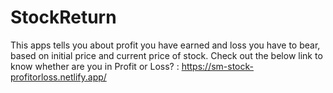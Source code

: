 # StockReturn

This apps tells you about profit you have earned and loss you have to bear, based on initial price and current price of stock. Check out the below link to know whether are you in Profit or Loss? : 
https://sm-stock-profitorloss.netlify.app/

